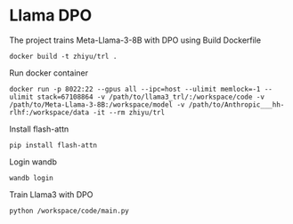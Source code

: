 # Llama DPO
The project trains Meta-Llama-3-8B with DPO using 
Build Dockerfile
```shell
docker build -t zhiyu/trl .
```
Run docker container
```shell
docker run -p 8022:22 --gpus all --ipc=host --ulimit memlock=-1 --ulimit stack=67108864 -v /path/to/llama3_trl/:/workspace/code -v /path/to/Meta-Llama-3-8B:/workspace/model -v /path/to/Anthropic___hh-rlhf:/workspace/data -it --rm zhiyu/trl
```
Install flash-attn
```shell
pip install flash-attn
```
Login wandb
```shell
wandb login
```
Train Llama3 with DPO
```shell
python /workspace/code/main.py
```